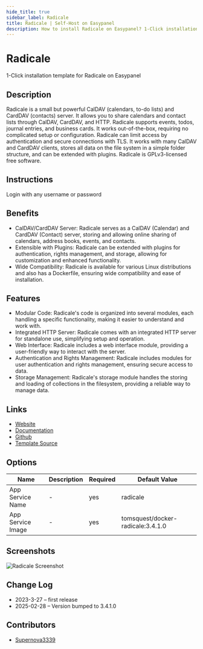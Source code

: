 ```yaml
---
hide_title: true
sidebar_label: Radicale
title: Radicale | Self-Host on Easypanel
description: How to install Radicale on Easypanel? 1-Click installation template for Radicale on Easypanel
---
```


<!-- generated -->

# Radicale

1-Click installation template for Radicale on Easypanel

## Description

Radicale is a small but powerful CalDAV (calendars, to-do lists) and CardDAV (contacts) server. It allows you to share calendars and contact lists through CalDAV, CardDAV, and HTTP. Radicale supports events, todos, journal entries, and business cards. It works out-of-the-box, requiring no complicated setup or configuration. Radicale can limit access by authentication and secure connections with TLS. It works with many CalDAV and CardDAV clients, stores all data on the file system in a simple folder structure, and can be extended with plugins. Radicale is GPLv3-licensed free software.

## Instructions

Login with any username or password

## Benefits

- CalDAV/CardDAV Server: Radicale serves as a CalDAV (Calendar) and CardDAV (Contact) server, storing and allowing online sharing of calendars, address books, events, and contacts.
- Extensible with Plugins: Radicale can be extended with plugins for authentication, rights management, and storage, allowing for customization and enhanced functionality.
- Wide Compatibility: Radicale is available for various Linux distributions and also has a Dockerfile, ensuring wide compatibility and ease of installation.

## Features

- Modular Code: Radicale's code is organized into several modules, each handling a specific functionality, making it easier to understand and work with.
- Integrated HTTP Server: Radicale comes with an integrated HTTP server for standalone use, simplifying setup and operation.
- Web Interface: Radicale includes a web interface module, providing a user-friendly way to interact with the server.
- Authentication and Rights Management: Radicale includes modules for user authentication and rights management, ensuring secure access to data.
- Storage Management: Radicale's storage module handles the storing and loading of collections in the filesystem, providing a reliable way to manage data.

## Links

- [Website](https://radicale.org/)
- [Documentation](https://radicale.org/v3.html)
- [Github](https://github.com/Kozea/Radicale)
- [Template Source](https://github.com/easypanel-io/templates/tree/main/templates/radicale)

## Options

Name | Description | Required | Default Value
-|-|-|-
App Service Name | - | yes | radicale
App Service Image | - | yes | tomsquest/docker-radicale:3.4.1.0

## Screenshots

![Radicale Screenshot](./assets/screenshot.png)

## Change Log

- 2023-3-27 – first release
- 2025-02-28 – Version bumped to 3.4.1.0

## Contributors

- [Supernova3339](https://github.com/Supernova3339)
